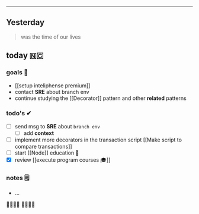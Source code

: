 
---
## Yesterday
> was the time of our lives

## today 🇳‍🇨

### goals 🏴
- [[setup inteliphense premium]]
- contact **SRE** about branch env
- continue studying the [[Decorator]] pattern and other **related** patterns

### todo's ✔
- [ ] send msg to **SRE** about `branch env`
	- [ ] add **context**
- [ ] implement more decorators in the transaction script [[Make script to compare transactions]]
- [ ] start [[Node]] education 🎒
- [x] review [[execute program courses 🎓]]

### notes 🗒
- ... 

🍋‍🟩🍋‍🟩
🍋‍🟩🍋‍🟩